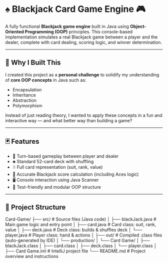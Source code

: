 # ♠️ Blackjack Card Game Engine 🎮

A fully functional **Blackjack game engine** built in Java using **Object-Oriented Programming (OOP)** principles. This console-based implementation simulates a real Blackjack game between a player and the dealer, complete with card dealing, scoring logic, and winner determination.

---

## 🧠 Why I Built This

I created this project as a **personal challenge** to solidify my understanding of **core OOP concepts** in Java such as:

- Encapsulation
- Inheritance
- Abstraction
- Polymorphism

Instead of just reading theory, I wanted to apply these concepts in a fun and interactive way — and what better way than building a game?

---

## 🃏 Features

- 🔁 Turn-based gameplay between player and dealer
- ♣️ Standard 52-card deck with shuffling
- 🃠 Full card representation (suit, rank, value)
- 🎯 Accurate Blackjack score calculation (including Aces logic)
- 🖥 Console interaction using Java Scanner
- 🧪 Test-friendly and modular OOP structure

---

## 📂 Project Structure
Card-Game/
├── src/                      # Source files (Java code)
│   ├── blackJack.java       # Main game logic and entry point
│   ├── card.java            # Card class: suit, rank, value
│   ├── deck.java            # Deck class: builds & shuffles deck
│   └── player.java          # Player class: hand & actions
│
├── out/                     # Compiled .class files (auto-generated by IDE)
│   └── production/
│       └── Card Game/
│           ├── blackJack.class
│           ├── card.class
│           ├── deck.class
│           └── player.class
│
├── Card Game.iml            # IntelliJ project file
└── README.md                # Project overview and instructions


